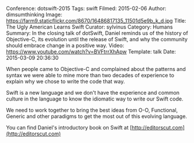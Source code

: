 Conference: dotswift-2015
Tags: swift
Filmed: 2015-02-06
Author: dimsumthinking
Image: https://farm9.staticflickr.com/8670/16486817135_11501d5e9b_k_d.jpg
Title: The Ugly American Learns Swift
Curator: sylvinus
Category: Humans
Summary: In the closing talk of dotSwift, Daniel reminds us of the history of Objective-C, its evolution until the release of Swift, and why the community should embrace change in a positive way.
Video: https://www.youtube.com/watch?v=BVFtrrXhApw
Template: talk
Date: 2015-03-09 20:36:30

When people came to Objective-C and complained about the patterns and syntax we were able to mine more than two decades of experience to explain why we chose to write the code that way.

Swift is a new language and we don't have the experience and common culture in the language to know the idiomatic way to write our Swift code.

We need to work together to bring the best ideas from O-O, Functional, Generic and other paradigms to get the most out of this evolving language.

You can find Daniel's introductory book on Swift at [http://editorscut.com](http://editorscut.com)